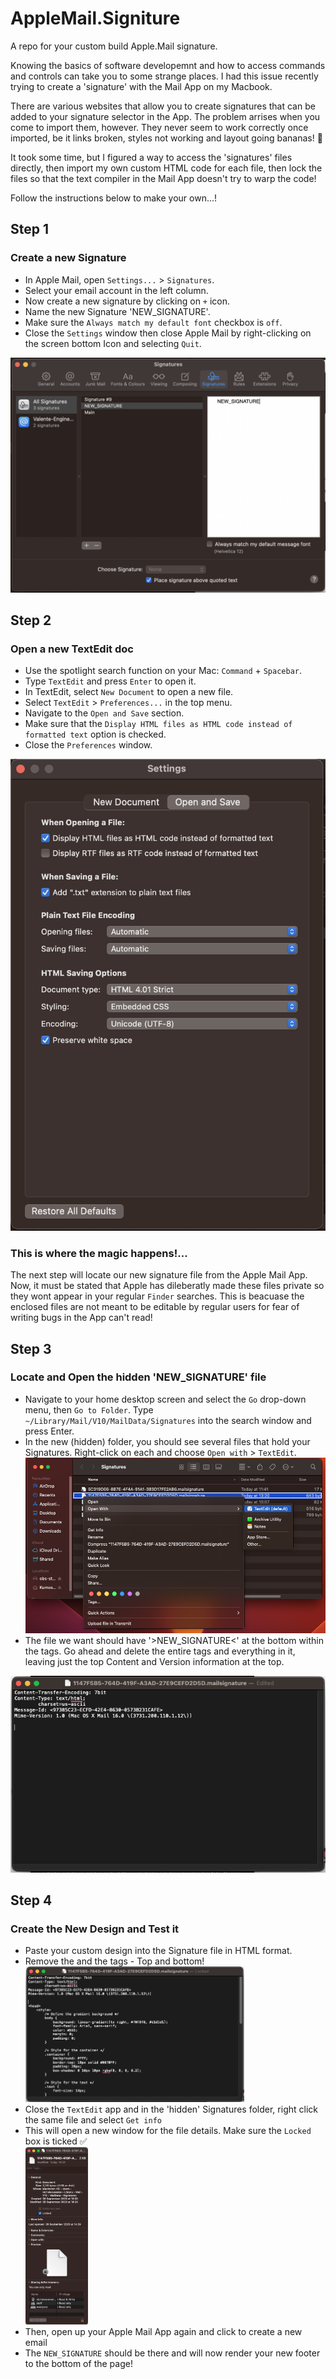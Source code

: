 # AppleMail.Signiture
A repo for your custom build Apple.Mail signature.

Knowing the basics of software developemnt and how to access commands and controls can take you to some strange places. I had this issue recently trying to create a 'signature' with the Mail App on my Macbook. 

There are various websites that allow you to create signatures that can be added to your signature selector in the App. The problem arrises when you come to import them, however. They never seem to work correctly once imported, be it links broken, styles not working and layout going bananas! 🍌 

It took some time, but I figured a way to access the 'signatures' files directly, then import my own custom HTML code for each file, then lock the files so that the text compiler in the Mail App doesn't try to warp the code!

Follow the instructions below to make your own...! 


## Step 1
### Create a new Signature
<ul>
<li>In Apple Mail, open <code>Settings...</code> > <code>Signatures</code>.</li>
<li>Select your email account in the left column.</li>
<li>Now create a new signature by clicking on <code>+</code> icon.</li>
<li>Name the new Signature 'NEW_SIGNATURE'.</li>
<li>Make sure the <code>Always match my default font</code> checkbox is <code>off</code>.</li>
<li>Close the <code>Settings</code> window then close Apple Mail by right-clicking on the screen bottom Icon and selecting <code>Quit</code>.</li>
</ul>
<img src="./1.png">

## Step 2
### Open a new TextEdit doc
<ul>
<li>
Use the spotlight search function on your Mac: <code>Command</code> + <code>Spacebar</code>.
</li>
<li>
Type <code>TextEdit</code> and press <code>Enter</code> to open it.
</li>
<li>
In TextEdit, select <code>New Document</code> to open a new file.
</li>
<li>
Select <code>TextEdit</code> > <code>Preferences...</code> in the top menu.
</li>
<li>
Navigate to the <code>Open and Save</code> section.
</li>
<li>
Make sure that the <code>Display HTML files as HTML code instead of formatted text</code> option is checked.
</li>
<li>
Close the <code>Preferences</code> window.
</li>
</ul>
<img src="./2.png"/>


### This is where the magic happens!...
The next step will locate our new signature file from the Apple Mail App. Now, it must be stated that Apple has dileberatly made these files private so they wont appear in your regular <code>Finder</code> searches. This is beacuase the enclosed files are not meant to be editable by regular users for fear of writing bugs in the App can't read!

## Step 3
### Locate and Open the hidden 'NEW_SIGNATURE' file
<ul>
<li>
Navigate to your home desktop screen and select the <code>Go</code> drop-down menu, then <code>Go to Folder</code>.
Type <code>~/Library/Mail/V10/MailData/Signatures</code> into the search window and press Enter.
</li>
<li>
In the new (hidden) folder, you should see several files that hold your Signatures. Right-click on each and choose <code>Open with</code> > <code>TextEdit</code>.
</li>
  <img src="./3.png"/>
<li>
The file we want should have '>NEW_SIGNATURE<' at the bottom within the <body> tags.
Go ahead and delete the entire <body> tags and everything in it, leaving just the top Content and Version information at the top.
</li>
</ul>
<img src="./5.png"/>


## Step 4
### Create the New Design and Test it

<ul>
<li>Paste your custom design into the Signature file in HTML format.</li>
<li>Remove the <!DOCTYPE html> and the <html> tags - Top and bottom!</li>
<img src='./6.png' width="350">
<li>Close the <code>TextEdit</code> app and in the 'hidden' Signatures folder, right click the same file and select <code>Get info</code> </li>
<li>This will open a new window for the file details. Make sure the <code>Locked</code> box is ticked ✅ </li>
<img src="./7.png" width="100" alt="Image description"/>
<li>Then, open up your Apple Mail App again and click to create a new email</li>
<li>The <code>NEW_SIGNATURE</code> should be there and will now render your new footer to the bottom of the page!</li>
</ul>
